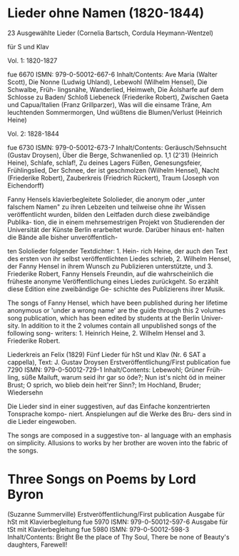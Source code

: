 # Lieder ohne Namen (1820-1844)

23 Ausgewählte Lieder (Cornelia Bartsch, Cordula Heymann-Wentzel)

für S und Klav

Vol. 1: 1820-1827

fue 6670 ISMN: 979-0-50012-667-6 Inhalt/Contents: Ave Maria (Walter Scott), Die Nonne (Ludwig Uhland), Lebewohl (Wilhelm Hensel), Die Schwalbe, Früh- lingsnähe, Wanderlied, Heimweh, Die Äolsharfe auf dem Schlosse zu Baden/ Schloß Liebeneck (Friederike Robert), Zwischen Gaeta und Capua/Italien (Franz Grillparzer), Was will die einsame Träne, Am leuchtenden Sommermorgen, Und wüßtens die Blumen/Verlust (Heinrich Heine)

Vol. 2: 1828-1844

fue 6730 ISMN: 979-0-50012-673-7 Inhalt/Contents: Geräusch/Sehnsucht (Gustav Droysen), Über die Berge, Schwanenlied op. 1,1 (2'31) (Heinrich Heine), Schlafe, schlaf!, Zu deines Lagers Füßen, Genesungsfeier, Frühlingslied, Der Schnee, der ist geschmolzen (Wilhelm Hensel), Nacht (Friederike Robert), Zauberkreis (Friedrich Rückert), Traum (Joseph von Eichendorff)

Fanny Hensels klavierbegleitete Sololieder, die anonym oder „unter falschem Namen" zu ihren Lebzeiten und teilweise ohne ihr Wissen veröffentlicht wurden, bilden den Leitfaden durch diese zweibändige Publika- tion, die in einem mehrsemestrigen Projekt von Studierenden der Universität der Künste Berlin erarbeitet wurde. Darüber hinaus ent- halten die Bände alle bisher unveröffentlich-

ten Sololieder folgender Textdichter: 1. Hein- rich Heine, der auch den Text des ersten von ihr selbst veröffentlichten Liedes schrieb, 2. Wilhelm Hensel, der Fanny Hensel in ihrem Wunsch zu Publizieren unterstützte, und 3. Friederike Robert, Fanny Hensels Freundin, auf die wahrscheinlich die früheste anonyme Veröffentlichung eines Liedes zurückgeht. So erzählt diese Edition eine zweibändige Ge- schichte des Publizierens ihrer Musik.

The songs of Fanny Hensel, which have been published during her lifetime anonymous or 'under a wrong name' are the guide through this 2 volumes song publication, which has been edited by students at the Berlin Univer- sity. In addition to it the 2 volumes contain all unpublished songs of the following song- writers: 1. Heinrich Heine, 2. Wilhelm Hensel and 3. Friederike Robert.

Liederkreis an Felix (1829) Fünf Lieder für hSt und Klav (Nr. 6 SAT a cappella), Text: J. Gustav Droysen Erstveröffentlichung/First publication fue 7290 ISMN: 979-0-50012-729-1 Inhalt/Contents: Lebewohl; Grüner Früh- ling, süße Mailuft, warum seid ihr gar so öde?; Nun ist's nicht öd in meiner Brust; O sprich, wo blieb dein heit'rer Sinn?; Im Hochland, Bruder; Wiedersehn

Die Lieder sind in einer suggestiven, auf das Einfache konzentrierten Tonsprache kompo- niert. Anspielungen auf die Werke des Bru- ders sind in die Lieder eingewoben.

The songs are composed in a suggestive ton- al language with an emphasis on simplicity. Allusions to works by her brother are woven into the fabric of the songs.

# Three Songs on Poems by Lord Byron

(Suzanne Summerville) Erstveröffentlichung/First publication Ausgabe für hSt mit Klavierbegleitung fue 5970 ISMN: 979-0-50012-597-6 Ausgabe für tSt mit Klavierbegleitung fue 5980 ISMN: 979-0-50012-598-3 Inhalt/Contents: Bright Be the place of Thy Soul, There be none of Beauty's daughters, Farewell!
